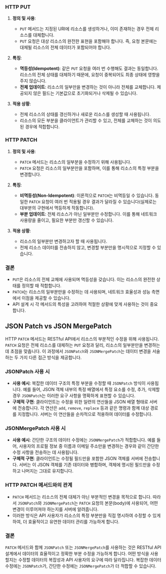 

### HTTP PUT

1. **정의 및 사용**:
    
    - `PUT` 메서드는 지정된 URI에 리소스를 생성하거나, 이미 존재하는 경우 전체 리소스를 대체합니다.
    - `PUT` 요청은 대상 리소스의 완전한 표현을 포함해야 합니다. 즉, 요청 본문에는 대체될 리소스의 전체 데이터가 포함되어야 합니다.
2. **특징**:
    
    - **멱등성(Idempotent)**: 같은 `PUT` 요청을 여러 번 수행해도 결과는 동일합니다. 리소스의 전체 상태를 대체하기 때문에, 요청이 중복되어도 최종 상태에 영향을 주지 않습니다.
    - **전체 업데이트**: 리소스의 일부만을 변경하는 것이 아니라 전체를 교체합니다. 제공되지 않은 필드는 기본값으로 초기화되거나 삭제될 수 있습니다.
3. **적용 상황**:
    
    - 전체 리소스의 상태를 갱신하거나 새로운 리소스를 생성할 때 사용됩니다.
    - 리소스의 모든 부분을 클라이언트가 관리할 수 있고, 전체를 교체하는 것이 의도된 경우에 적합합니다.

### HTTP PATCH

1. **정의 및 사용**:
    
    - `PATCH` 메서드는 리소스의 일부분을 수정하기 위해 사용됩니다.
    - `PATCH` 요청은 리소스의 일부분만을 포함하며, 이를 통해 리소스의 특정 부분을 변경합니다.
2. **특징**:
    
    - **비멱등성(Non-Idempotent)**: 이론적으로 `PATCH`는 비멱등일 수 있습니다. 동일한 `PATCH` 요청이 여러 번 적용될 경우 결과가 달라질 수 있습니다(실제로는 대부분의 구현에서 멱등하게 작동합니다).
    - **부분 업데이트**: 전체 리소스가 아닌 일부분만 수정합니다. 이를 통해 네트워크 사용량을 줄이고, 필요한 부분만 갱신할 수 있습니다.
3. **적용 상황**:
    
    - 리소스의 일부분만 변경하고자 할 때 사용됩니다.
    - 전체 리소스 데이터를 전송하지 않고, 변경할 부분만을 명시적으로 지정할 수 있습니다.

### 결론

- `PUT`은 리소스의 전체 교체에 사용되며 멱등성을 갖습니다. 이는 리소스의 완전한 상태를 정의할 때 적합합니다.
- `PATCH`는 리소스의 일부분만을 수정하는 데 사용되며, 네트워크 효율성과 성능 측면에서 이점을 제공할 수 있습니다.
- API 설계 시 각 메서드의 특성을 고려하여 적절한 상황에 맞게 사용하는 것이 중요합니다.



## JSON Patch vs JSON MergePatch
  
HTTP `PATCH` 메서드는 RESTful API에서 리소스의 부분적인 수정을 위해 사용됩니다. `PATCH` 요청은 전체 리소스를 대체하는 `PUT` 요청과 달리, 리소스의 일부분만을 변경하는 데 초점을 맞춥니다. 이 과정에서 `JSONPatch`와 `JSONMergePatch`는 데이터 변경을 서술하는 두 가지 다른 접근 방식을 제공합니다.

### JSONPatch 사용 시

- **사용 예시**: 복잡한 데이터 구조의 특정 부분을 수정할 때 `JSONPatch` 방식이 사용됩니다. 예를 들어, JSON 객체 내부의 특정 배열에서 특정 요소를 수정, 추가, 삭제할 경우 `JSONPatch`는 이러한 요구 사항을 명확하게 표현할 수 있습니다.
- **구체적 구현**: 클라이언트는 수정을 위한 일련의 연산들을 JSON 배열 형태로 서버에 전송합니다. 각 연산은 `add`, `remove`, `replace` 등과 같은 명령과 함께 대상 경로를 지정합니다. 서버는 이 연산들을 순차적으로 적용하여 데이터를 수정합니다.

### JSONMergePatch 사용 시

- **사용 예시**: 간단한 구조의 데이터 수정에는 `JSONMergePatch`가 적합합니다. 예를 들어, 사용자의 프로필 정보 중 이름과 이메일 주소만을 변경하는 경우와 같이 간단한 수정 사항을 전송하는 데 사용됩니다.
- **구체적 구현**: 클라이언트는 수정될 필드만을 포함한 JSON 객체를 서버에 전송합니다. 서버는 이 JSON 객체를 기존 데이터와 병합하며, 객체에 명시된 필드만을 수정하고 나머지는 그대로 유지합니다.

### HTTP PATCH 메서드와의 관계

- `PATCH` 메서드는 리소스의 전체 대체가 아닌 부분적인 변경을 목적으로 합니다. 따라서 `JSONPatch`와 `JSONMergePatch`는 `PATCH` 요청의 본문(body)에 사용되어, 어떤 변경이 이루어져야 하는지를 서버에 알려줍니다.
- 이러한 방식은 API 사용자가 리소스의 특정 부분만을 직접 명시하여 수정할 수 있게 하여, 더 효율적이고 유연한 데이터 관리를 가능하게 합니다.

### 결론

`PATCH` 메서드와 함께 `JSONPatch` 또는 `JSONMergePatch`를 사용하는 것은 RESTful API 설계에서 데이터의 효율적이고 정확한 부분 수정을 가능하게 합니다. 어떤 방식을 사용할지는 수정할 데이터의 복잡성과 API 사용자의 요구에 따라 달라집니다. 복잡한 데이터 수정에는 `JSONPatch`가, 간단한 수정에는 `JSONMergePatch`가 더 적합할 수 있습니다.
